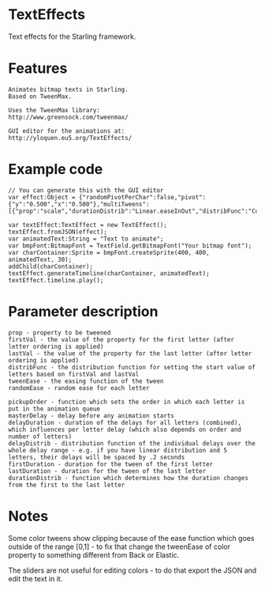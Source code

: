TextEffects
===========

Text effects for the Starling framework.


Features
=====================

	Animates bitmap texts in Starling.
	Based on TweenMax.

	Uses the TweenMax library:
	http://www.greensock.com/tweenmax/

	GUI editor for the animations at:
	http://yloquen.eu5.org/TextEffects/


Example code
=====================

	// You can generate this with the GUI editor
	var effect:Object = {"randomPivotPerChar":false,"pivot":{"y":"0.500","x":"0.500"},"multiTweens":[{"prop":"scale","durationDistrib":"Linear.easeInOut","distribFunc":"Cubic.easeOut","tweenEase":"Bounce.easeOut","randomEase":false,"firstVal":"-26.000","orderingFunc":"RANDOM","lastVal":"25.950","masterDelay":"0.000","firstDuration":"0.728","delayDuration":"0.547","lastDuration":"0.226","delayDistrib":"Cubic.easeIn"}]};
	
	var textEffect:TextEffect = new TextEffect();
	textEffect.fromJSON(effect);
	var animatedText:String = "Text to animate";
	var bmpFont:BitmapFont = TextField.getBitmapFont("Your bitmap font");
	var charContainer:Sprite = bmpFont.createSprite(400, 400, animatedText, 30);
	addChild(charContainer);
	textEffect.generateTimeline(charContainer, animatedText);
	textEffect.timeline.play();


Parameter description
=====================

	prop - property to be tweened
	firstVal - the value of the property for the first letter (after letter ordering is applied)
	lastVal - the value of the property for the last letter (after letter ordering is applied)
	distribFunc - the distribution function for setting the start value of letters based on firstVal and lastVal
	tweenEase - the easing function of the tween
	randomEase - random ease for each letter

	pickupOrder - function which sets the order in which each letter is put in the animation queue
	masterDelay - delay before any animation starts
	delayDuration - duration of the delays for all letters (combined), which influences per letter delay (which also depends on order and number of letters)
	delayDistrib - distribution function of the individual delays over the whole delay range - e.g. if you have linear distribution and 5 letters, their delays will be spaced by .2 seconds
	firstDuration - duration for the tween of the first letter
	lastDuration - duration for the tween of the last letter
	durationDistrib - function which determines how the duration changes from the first to the last letter
		
	

Notes
=====================
Some color tweens show clipping because of the ease function which goes outside of the range [0,1] - to fix that change the tweenEase of color property to something different from Back or Elastic.

The sliders are not useful for editing colors - to do that export the JSON and edit the text in it.



